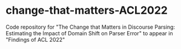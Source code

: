 # change-that-matters-ACL2022
Code repository for "The Change that Matters in Discourse Parsing: Estimating the Impact of Domain Shift on Parser Error" to appear in "Findings of ACL 2022"
